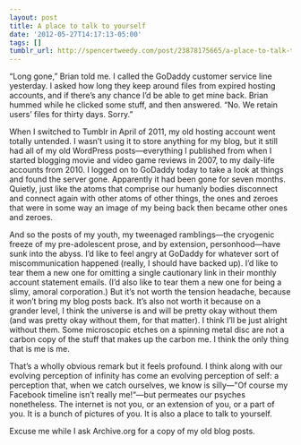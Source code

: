```yaml
---
layout: post
title: A place to talk to yourself
date: '2012-05-27T14:17:13-05:00'
tags: []
tumblr_url: http://spencertweedy.com/post/23878175665/a-place-to-talk-to-yourself
---
```

“Long gone,” Brian told me. I called the GoDaddy customer service line yesterday. I asked how long they keep around files from expired hosting accounts, and if there’s any chance I’d be able to get mine back. Brian hummed while he clicked some stuff, and then answered. “No. We retain users’ files for thirty days. Sorry.”

When I switched to Tumblr in April of 2011, my old hosting account went totally untended. I wasn’t using it to store anything for my blog, but it still had all of my old WordPress posts—everything I published from when I started blogging movie and video game reviews in 2007, to my daily-life accounts from 2010. I logged on to GoDaddy today to take a look at things and found the server gone. Apparently it had been gone for seven months. Quietly, just like the atoms that comprise our humanly bodies disconnect and connect again with other atoms of other things, the ones and zeroes that were in some way an image of my being back then became other ones and zeroes.

And so the posts of my youth, my tweenaged ramblings—the cryogenic freeze of my pre-adolescent prose, and by extension, personhood—have sunk into the abyss. I’d like to feel angry at GoDaddy for whatever sort of miscommunication happened (really, I should have backed up). I’d like to tear them a new one for omitting a single cautionary link in their monthly account statement emails. (I’d also like to tear them a new one for being a slimy, amoral corporation.) But it’s not worth the tension headache, because it won’t bring my blog posts back. It’s also not worth it because on a grander level, I think the universe is and will be pretty okay without them (and was pretty okay without them, for that matter). I think I’ll be just alright without them. Some microscopic etches on a spinning metal disc are not a carbon copy of the stuff that makes up the carbon me. I think the only thing that is me is me.

That’s a wholly obvious remark but it feels profound. I think along with our evolving perception of infinity has come an evolving perception of self: a perception that, when we catch ourselves, we know is silly—"Of course my Facebook timeline isn’t really me!“—but permeates our psyches nonetheless. The internet is not you, or an extension of you, or a part of you. It is a bunch of pictures of you. It is also a place to talk to yourself.

Excuse me while I ask Archive.org for a copy of my old blog posts.
